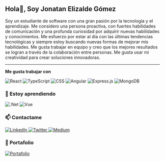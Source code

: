 ## Hola👋, Soy Jonatan Elizalde Gómez

Soy un estudiante de software con una gran pasión por la tecnología y el aprendizaje. Me considero una persona proactiva, con fuertes habilidades de comunicación y una profunda curiosidad por adquirir nuevas habilidades y conocimientos. Me esfuerzo por estar al día con las últimas tendencias tecnológicas y siempre estoy buscando nuevas formas de mejorar mis habilidades. Me gusta trabajar en equipo y creo que los mejores resultados se logran a través de la colaboración entre personas. Me gusta usar mi creatividad para crear soluciones innovadoras.

---

**Me gusta trabajar con**

<div display="flex">
  <img src="https://img.shields.io/badge/react-%2320232a.svg?style=for-the-badge&logo=react&logoColor=%2361DAFB" alt="React"/>
  <img src="https://img.shields.io/badge/typescript-%23007ACC.svg?style=for-the-badge&logo=typescript&logoColor=white" alt="TypeScript"/>
  <img src="https://img.shields.io/badge/css3-%231572B6.svg?style=for-the-badge&logo=css3&logoColor=white" alt="CSS"/>
  <img src="https://img.shields.io/badge/angular-%23DD0031.svg?style=for-the-badge&logo=angular&logoColor=white" alt="Angular"/>
  <img src="https://img.shields.io/badge/express.js-%23404d59.svg?style=for-the-badge&logo=express&logoColor=%2361DAFB" alt="Express.js"/>
  <img src="https://img.shields.io/badge/MongoDB-%234ea94b.svg?style=for-the-badge&logo=mongodb&logoColor=white" alt="MongoDB"/>
</div>

### 🌱 Estoy aprendiendo

<div display="flex">
  <img src="https://img.shields.io/badge/.NET-5C2D91?style=for-the-badge&logo=.net&logoColor=white" alt=".Net"/>
  <img src="https://img.shields.io/badge/vuejs-%2335495e.svg?style=for-the-badge&logo=vuedotjs&logoColor=%234FC08D" alt="Vue"/>  
</div>


### 📫 Contactame

<div display="flex">
  <a href="https://www.linkedin.com/in/jonatan-elizalde-gomez/">
    <img src="https://img.shields.io/badge/linkedin-%230077B5.svg?style=for-the-badge&logo=linkedin&logoColor=white" alt="LinkedIn"/>
  </a>
  <a href="https://github.com/Jonatan-Elizalde-Gomez">
    <img src="https://img.shields.io/badge/github-%23121011.svg?style=for-the-badge&logo=github&logoColor=white" alt="Twitter"/>
  </a>
  <a href="mailto:jonatanelizaldegomez@gmail.com">
    <img src="https://img.shields.io/badge/Gmail-D14836?style=for-the-badge&logo=gmail&logoColor=white" alt="Medium"/>
  </a>
</div>

### 💼 Portafolio

<div display="flex">
  <a href="https://frolicking-sprinkles-51a4e6.netlify.app/">
    <img src="https://img.shields.io/badge/Portafolio-%2320232a.svg?style=for-the-badge&logo=mdBook&logoColor=%23C46528" alt="Portafolio"/>
  </a>
</div>
